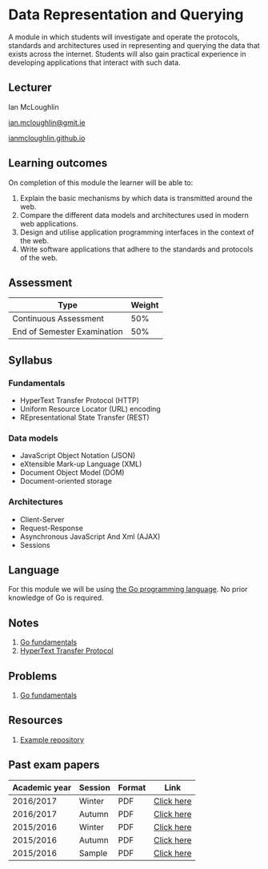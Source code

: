 # Data Representation and Querying
A module in which students will investigate and operate the protocols, standards and architectures used in representing and querying the data that exists across the internet.
Students will also gain practical experience in developing applications that interact with such data.

## Lecturer
Ian McLoughlin

ian.mcloughlin@gmit.ie

[ianmcloughlin.github.io](https://ianmcloughlin.github.io)

## Learning outcomes
On completion of this module the learner will be able to:

1. Explain the basic mechanisms by which data is transmitted around the web.
2. Compare the different data models and architectures used in modern web applications.
3. Design and utilise application programming interfaces in the context of the web.
4. Write software applications that adhere to the standards and protocols of the web.


## Assessment

| Type                         | Weight |
| -----------------------------|--------|
| Continuous Assessment        | 50%    |
| End of Semester Examination  | 50%    |


## Syllabus

### Fundamentals
- HyperText Transfer Protocol (HTTP)
- Uniform Resource Locator (URL) encoding
- REpresentational State Transfer (REST)


### Data models
- JavaScript Object Notation (JSON)
- eXtensible Mark-up Language (XML)
- Document Object Model (DOM)
- Document-oriented storage


### Architectures
- Client-Server
- Request-Response
- Asynchronous JavaScript And Xml (AJAX)
- Sessions


## Language
For this module we will be using [the Go programming language](https://golang.org/).
No prior knowledge of Go is required.


## Notes

1. [Go fundamentals](notes/go.md)
2. [HyperText Transfer Protocol](notes/http.md)


## Problems

1. [Go fundamentals](problems/go-fundamentals.md)

## Resources

1. [Example repository](https://github.com/data-representation/go-examples)

## Past exam papers

| Academic year  | Session | Format | Link                                    |
|----------------|---------|--------|-----------------------------------------|
| 2016/2017      | Winter  | PDF    | [Click here](resources/1617-winter.pdf) |
| 2016/2017      | Autumn  | PDF    | [Click here](resources/1617-autumn.pdf) |
| 2015/2016      | Winter  | PDF    | [Click here](resources/1617-winter.pdf) |
| 2015/2016      | Autumn  | PDF    | [Click here](resources/1617-autumn.pdf) |
| 2015/2016      | Sample  | PDF    | [Click here](resources/1617-sample.pdf) |